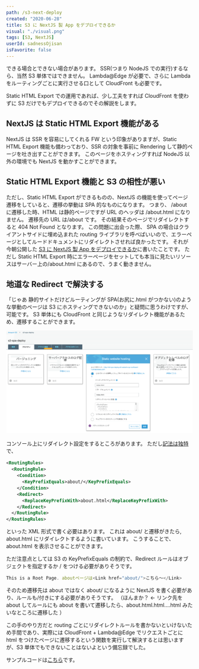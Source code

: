 ```yaml
---
path: /s3-next-deploy
created: "2020-06-28"
title: S3 に NextJS 製 App をデプロイできるか
visual: "./visual.png"
tags: [S3, NextJS]
userId: sadnessOjisan
isFavorite: false
---
```


できる場合とできない場合があります。
SSR(つまり NodeJS での実行)するなら、当然 S3 単体ではできません。
Lambda@Edge が必要で、さらに Lambda をルーティングごとに実行させる口として CloudFront も必要です。

Static HTML Export での運用であれば、少し工夫をすれば CloudFront を使わずに S3 だけでもデプロイできるのでその解説をします。

## NextJS は Static HTML Export 機能がある

NextJS は SSR を容易にしてくれる FW という印象がありますが、Static HTML Export 機能も備わっており、SSR の対象を事前に Rendering して静的ページを吐き出すことができます。
このページをホスティングすれば NodeJS 以外の環境でも NextJS を動かすことができます。

## Static HTML Export 機能と S3 の相性が悪い

ただし、Static HTML Export ができるものの、NextJS の機能を使ってページ遷移をしていると、遷移の挙動は SPA 的なものになります。
つまり、 /about に遷移した時、HTML は静的ページですが URL のヘッダは /about.html になりません。
遷移先の URL は/about です。
その結果そのページでリダイレクトすると 404 Not Found となります。
この問題に出会った際、 SPA の場合はクライアントサイドに埋め込まれた routing ライブラリを呼べばいいので、エラーページとしてルードドキュメントにリダイレクトさせれば良かったです。
それが今朝公開した [S3 に NextJS 製 App をデプロイできるか](https://blog.ojisan.io/s3-spa-deploy)に書いたことです。
ただし Static HTML Export 時にエラーページをセットしても本当に見たいリソースはサーバー上の/about.html にあるので、うまく動きません。

## 地道な Redirect で解決する

「じゃあ 静的サイトだけどルーティングが SPA(お尻に.html がつかない)のような挙動のページは S3 にホスティングできないのか」と疑問に思うわけですが、可能です。
S3 単体にも CloudFront と同じようなリダイレクト機能があるため、遷移することができます。

![S3上でリダイレクト設定をする](s3error.png)

コンソール上にリダイレクト設定をするところがあります。
ただし[記法は独特](https://docs.aws.amazon.com/AmazonS3/latest/dev/how-to-page-redirect.html)で、

```xml
<RoutingRules>
  <RoutingRule>
    <Condition>
      <KeyPrefixEquals>about/</KeyPrefixEquals>
    </Condition>
    <Redirect>
      <ReplaceKeyPrefixWith>about.html</ReplaceKeyPrefixWith>
    </Redirect>
  </RoutingRule>
</RoutingRules>
```

といった XML 形式で書く必要はあります。
これは about/ と遷移がきたら, about.html にリダイレクトするように書いています。
こうすることで、about.html を表示させることができます。

ただ注意点としては S3 の KeyPrefixEquals の制約で、Redirect ルールはオブジェクトを指定するか / をつける必要がありそうです。

```js
This is a Root Page. aboutページは<Link href="about/">こちら〜</Link>
```

そのため遷移先は about ではなく about/ になるように NextJS を書く必要があり、ルールも/付きにする必要がありそうです。
（ほんまか？ ← リンク先を about してルールにも about を書いて遷移したら、about.html.html....html みたいなところに遷移した ）

この手のやり方だと routing ごとにリダイレクトルールを書かないといけないため手間であり、実際には CloudFront + Lambda@Edge でリクエストごとに html をつけたページに遷移するという関数を実行して解決するとは思いますが、S3 単体でもできないことはないよという備忘録でした。

サンプルコードは[こちら](https://github.com/ojisan-toybox/s3-next-js)です。
